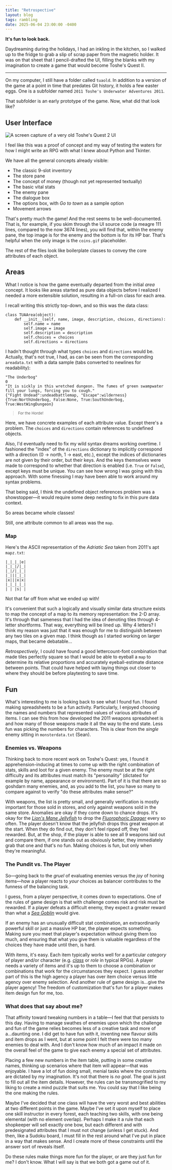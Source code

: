 ```yaml
---
title: "Retrospective"
layout: blog
tags: rambling
date: 2025-06-04 23:00:00 -0400
---
```


**It's fun to look back.**

Daydreaming during the holidays, I had an inkling in the kitchen, so I walked up to the fridge to grab a slip of scrap paper from the magnetic holder. It was on that sheet that I pencil-drafted the UI, filling the blanks with my imagination to create a game that would become Toshe's Quest II.

---

On my computer, I still have a folder called `tuaold`. In addition to a version of the game at a point in time that predates Git history, it holds a few easter eggs. One is a subfolder named `2011 Toshe's Underwater Adventures 2011`.

That subfolder is an early prototype of the game. Now, what did that look like?

## User Interface

![A screen capture of a very old Toshe's Quest 2 UI](/assets/img/blog/retrospective/tuaold.png "Toshe's Quest from 2011")

I feel like this was a proof of concept and my way of testing the waters for how I might write an RPG with what I knew about Python and Tkinter.

We have all the general concepts already visible:

- The classic 9-slot inventory
- The store pane
- The concept of money (though not yet represented textually)
- The basic vital stats
- The enemy pane
- The dialogue box
- The options box, with *Go to town* as a sample option
- Movement arrows

That's pretty much the game! And the rest seems to be well-documented. That is, for example, if you skim through the UI source code (a meagre 111 lines, compared to the now 3674 lines), you will find that, within the enemy pane, the top image is for the enemy and the bottom is for its HP bar. That's helpful when the only image is the `coins.gif` placeholder.

The rest of the files look like boilerplate classes to convey the core attributes of each object.

## Areas

What I notice is how the game eventually departed from the initial *area* concept. It looks like areas started as pure data objects before I realized I needed a more extensible solution, resulting in a full-on class for each area.

I recall writing this strictly top-down, and so this was the data class:

```python2
class TUAArea(object):
    def __init__(self, name, image, description, choices, directions):
        self.name = name
        self.image = image
        self.description = description
        self.choices = choices
        self.directions = directions
```

I hadn't thought through what types `choices` and `directions` would be. Actually, that's not true, I had, as can be seen from the corresponding `areadata.txt` with a data sample (tabs converted to newlines for readability):

```csv
"The Underbog"
0
"It is sickly in this wretched dungeon. The fumes of green swampwater fill your lungs, forcing you to cough."
{"Fight Undead":undeadbattlemap, "Escape":wilderness}
{True:NorthUnderbog, False:None, True:SouthUnderbog, True:WestWingDungeon}
```
> <small>For the Horde!</small>

Here, we have concrete examples of each attribute value. Except there's a problem. The `choices` and `directions` contain references to undefined objects.

Also, I'd eventually need to fix my wild syntax dreams working overtime. I fashioned the "index" of the `directions` dictionary to implicitly correspond with a direction (0 → north, 1 → east, etc.), except the indices of dictionaries are not given by their order, but their keys. And the keys themselves were made to correspond to whether that direction is enabled (i.e. `True` or `False`), except keys must be unique. You can see how wrong I was going with this approach. With some finessing I may have been able to work around my syntax problems.

That being said, I think the undefined object references problem was a showstopper—it would require some deep nesting to fix in this pure data context.

So areas became whole classes!

Still, one attribute common to all areas was the `map`.

### Map

Here's the ASCII representation of the *Adriatic Sea* taken from 2011's apt `mapz.txt`:

```
|_|_|_|e|
|_|_|/|_|
|_|/|_|_|
|_|||_|_|
|x|||x|x|
|_|_|_|_|
| | |s| |
```

Not that far off from what we ended up with!

It's convenient that such a logically and visually similar data structure exists to map the concept of a map to its memory representation: the 2-D array. It's through that sameness that I had the idea of denoting tiles through 4-letter shortforms. That way, everything will be lined up. Why 4 letters? I think my reason was just that it was enough for me to distinguish between any two tiles on a given map. I think though as I started working on larger maps, that became debatable...

*Retrospectively*, I could have found a good lettercount-font combination that made tiles perfectly square so that I would be able to eyeball a `map` to determine its relative proportions and accurately eyeball-estimate distance between points. That could have helped with laying things out closer to where they should be before playtesting to save time.

## Fun

What's interesting to me is looking back to see what I found fun. I found making spreadsheets to be a fun activity. Particularly, I enjoyed choosing the names and numbers that represented values of various attributes of items. I can see this from how developed the 2011 weapons spreadsheet is and how many of those weapons made it all the way to the end state. Less fun was picking the numbers for characters. This is clear from the *single* enemy sitting in `monsterdata.txt` (Sean).

### Enemies vs. Weapons

Thinking back to more recent work on Toshe's Quest: yes, I found it apprehension-inducing at times to come up with the right combination of stats, skills and loot for a given enemy. The enemy must be at the right difficulty and its attributes must match its "personality" (dictated for example by name, appearance or environment). Part of it is that there are so goshdarn many enemies, and, as you add to the list, you have so many to compare against to verify "do these attributes make sense?"

With weapons, the list is pretty small, and generally verification is mostly important for those sold in stores, and only against weapons sold in the same store. Anomalies are okay if they come down to chance drops. It's okay for the [*Lion's Mane Jellyfish*](/compendium/enemies#lion's-mane-jellyfish) to drop the [*Fluorophoric Dagger*](/compendium/weapons#fluorophoric-dagger) every so often. The player doesn't know that the jellyfish drops this great weapon at the start. When they do find out, they don't feel ripped off, they feel rewarded. But, at the shop, if the player is able to see all 9 weapons laid out and compare them, if one stands out as obviously better, they immediately grab that one and that's no fun. Making choices is fun, but only when they're meaningful.

### The Pundit vs. The Player

So—going back to the *gruel* of evaluating enemies versus the *joy* of honing items—how a player reacts to *your* choices as balancer contributes to the funness of the balancing task.

I guess, from a player perspective, it comes down to expectations. One of the rules of game design is that with challenge comes risk and risk must be rewarded. If a player defeats a difficult enemy, they expect a greater reward than what a [*Sea Goblin*](/compendium/enemies#sea-goblin) would give.

If an enemy has an unusually difficult stat combination, an extraordinarily powerful skill or just a massive HP bar, the player expects something. Making sure you meet that player's expectation without giving them too much, and ensuring that what you give them is valuable regardless of the choices they have made until then, is hard.

With items, it's easy. Each item typically works well for a particular *category* of player and/or character (e.g. [*class*](/classes) or *role* in typical RPGs). A player needs a variety of items and it's up to them to choose a combination or combinations that work for the circumstances they expect. I guess another part of this is the high agency a player has over item choice versus little agency over enemy selection. And another rule of game design is...give the player agency! The freedom of customization that's fun for a player makes item design fun for me, too.

### What does that say about me?

That affinity toward tweaking numbers in a table—I feel that that persists to this day. Having to manage swathes of enemies upon which the challenge and fun of the game relies becomes less of a creative task and more of a...daunting one. I did get to have fun with it, inventing new flavour skills and item drops as I went, but at some point I felt there were too many enemies to deal with. And I don't know how much of an impact it made on the overall feel of the game to give each enemy a special set of attributes.

Placing a few new numbers in the item table, putting in some creative names, thinking up scenarios where that item will appear—that was enjoyable. I have a lot of fun doing small, menial tasks where the constraints are dictated by my imagination. It's not that there is *no goal*. The goal is just to fill out all the item details. However, the rules can be transmogrified to my liking to create a mind puzzle that suits me. You could say that I like being the one making the rules.

Maybe I've decided that one class will have the very worst and best abilities at two different points in the game. Maybe I've set it upon myself to place one skill instructor in every forest, each teaching two skills, with one being elemental (with no element overlap). Perhaps I make it a rule that each shopkeeper will sell exactly one bow, but each different and with predesignated attributes that I must not change (unless I get stuck). And then, like a Sudoku board, I must fill in the rest around what I've put in place in a way that makes sense. And I create more of these constraints until the answer sort of reveals itself.

Do these rules make things more fun for the player, or are they just fun for me? I don't know. What I will say is that we both got a game out of it.
